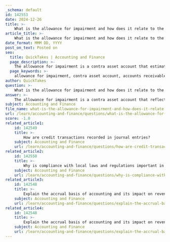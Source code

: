 ```yaml
---
_schema: default
id: 142553
date: 2024-12-26
title: >-
    What is the allowance for impairment and how does it relate to the principle of conservatism?
article_title: >-
    What is the allowance for impairment and how does it relate to the principle of conservatism?
date_format: MMM DD, YYYY
post_on_text: Posted on
seo:
  title: QuickTakes | Accounting and Finance
  page_description: >-
    The allowance for impairment is a contra asset account that estimates the uncollectible accounts receivable, reflecting the principle of conservatism by recognizing potential losses early in financial reporting.
  page_keywords: >-
    allowance for impairment, contra asset account, accounts receivable, uncollectible, financial statements, principle of conservatism, potential expenses, liabilities, financial performance, financial health, risk of loss, realistic assessment, financial reporting
author: QuickTakes
question: >-
    What is the allowance for impairment and how does it relate to the principle of conservatism?
answer: >-
    The allowance for impairment is a contra asset account that reflects the estimated amount of accounts receivable that a company expects will be uncollectible. This account is crucial for adjusting the carrying amount of accounts receivable on the balance sheet. For instance, if a company estimates that $1,200 of its accounts receivable will not be collected, it will create an allowance for impairment of $1,200. This adjustment ensures that the financial statements present a more accurate picture of the company's financial position.\n\nThe relationship between the allowance for impairment and the principle of conservatism is significant. The principle of conservatism in accounting advises that potential expenses and liabilities should be recognized as soon as they are identified, while revenues should only be recognized when they are assured. This principle aims to prevent the overstatement of financial performance and ensures that financial statements do not present an overly optimistic view of a company's financial health.\n\nIn the context of the allowance for impairment, if there is uncertainty regarding the collectibility of a receivable, the company should recognize this potential loss by creating an allowance for impairment. This action aligns with the principle of conservatism, as it acknowledges the risk of loss early, thereby providing a more cautious and realistic assessment of the company's assets and overall financial condition.\n\nIn summary, the allowance for impairment serves as a practical application of the principle of conservatism, ensuring that potential losses are recognized promptly, which helps maintain the integrity and reliability of financial reporting.
subject: Accounting and Finance
file_name: what-is-the-allowance-for-impairment-and-how-does-it-relate-to-the-principle-of-conservatism.md
url: /learn/accounting-and-finance/questions/what-is-the-allowance-for-impairment-and-how-does-it-relate-to-the-principle-of-conservatism
score: -1.0
related_article1:
    id: 142549
    title: >-
        How are credit transactions recorded in journal entries?
    subject: Accounting and Finance
    url: /learn/accounting-and-finance/questions/how-are-credit-transactions-recorded-in-journal-entries
related_article2:
    id: 142558
    title: >-
        Why is compliance with local laws and regulations important in accounting?
    subject: Accounting and Finance
    url: /learn/accounting-and-finance/questions/why-is-compliance-with-local-laws-and-regulations-important-in-accounting
related_article3:
    id: 142548
    title: >-
        Explain the accrual basis of accounting and its impact on revenue recognition.
    subject: Accounting and Finance
    url: /learn/accounting-and-finance/questions/explain-the-accrual-basis-of-accounting-and-its-impact-on-revenue-recognition
related_article4:
    id: 142548
    title: >-
        Explain the accrual basis of accounting and its impact on revenue recognition.
    subject: Accounting and Finance
    url: /learn/accounting-and-finance/questions/explain-the-accrual-basis-of-accounting-and-its-impact-on-revenue-recognition
---
```


&nbsp;
